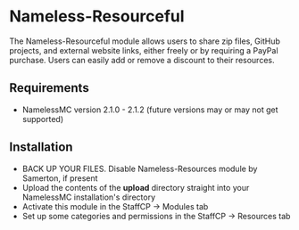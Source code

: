 # Nameless-Resourceful
The Nameless-Resourceful module allows users to share zip files, GitHub projects, and external website links, 
either freely or by requiring a PayPal purchase. Users can easily add or remove a discount to their resources.

## Requirements
- NamelessMC version 2.1.0 - 2.1.2 (future versions may or may not get supported)

## Installation
- BACK UP YOUR FILES. Disable Nameless-Resources module by Samerton, if present
- Upload the contents of the **upload** directory straight into your NamelessMC installation's directory
- Activate this module in the StaffCP -> Modules tab
- Set up some categories and permissions in the StaffCP -> Resources tab

